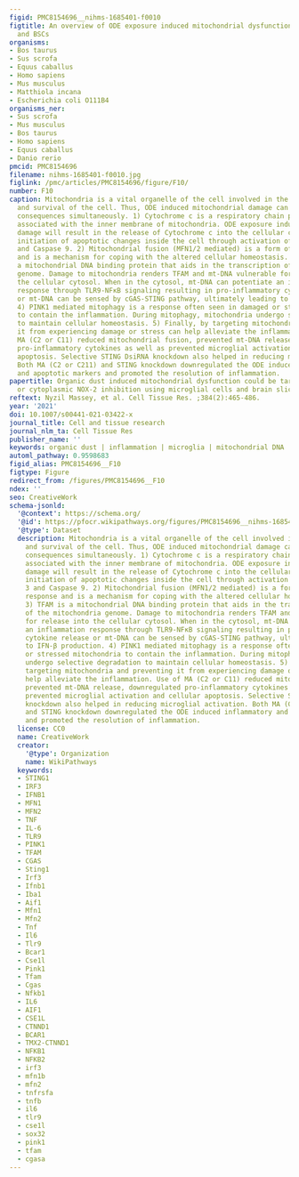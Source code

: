 ```yaml
---
figid: PMC8154696__nihms-1685401-f0010
figtitle: An overview of ODE exposure induced mitochondrial dysfunction in microglia
  and BSCs
organisms:
- Bos taurus
- Sus scrofa
- Equus caballus
- Homo sapiens
- Mus musculus
- Matthiola incana
- Escherichia coli O111B4
organisms_ner:
- Sus scrofa
- Mus musculus
- Bos taurus
- Homo sapiens
- Equus caballus
- Danio rerio
pmcid: PMC8154696
filename: nihms-1685401-f0010.jpg
figlink: /pmc/articles/PMC8154696/figure/F10/
number: F10
caption: Mitochondria is a vital organelle of the cell involved in the maintenance
  and survival of the cell. Thus, ODE induced mitochondrial damage can have different
  consequences simultaneously. 1) Cytochrome c is a respiratory chain protein loosely
  associated with the inner membrane of mitochondria. ODE exposure induced mitochondrial
  damage will result in the release of Cytochrome c into the cellular cytosol and
  initiation of apoptotic changes inside the cell through activation of Caspase 3
  and Caspase 9. 2) Mitochondrial fusion (MFN1/2 mediated) is a form of stress response
  and is a mechanism for coping with the altered cellular homeostasis. 3) TFAM is
  a mitochondrial DNA binding protein that aids in the transcription of the mitochondria
  genome. Damage to mitochondria renders TFAM and mt-DNA vulnerable for release into
  the cellular cytosol. When in the cytosol, mt-DNA can potentiate an inflammation
  response through TLR9-NFκB signaling resulting in pro-inflammatory cytokine release
  or mt-DNA can be sensed by cGAS-STING pathway, ultimately leading to IFN-β production.
  4) PINK1 mediated mitophagy is a response often seen in damaged or stressed mitochondria
  to contain the inflammation. During mitophagy, mitochondria undergo selective degradation
  to maintain cellular homeostasis. 5) Finally, by targeting mitochondria and preventing
  it from experiencing damage or stress can help alleviate the inflammation. Use of
  MA (C2 or C11) reduced mitochondrial fusion, prevented mt-DNA release, downregulated
  pro-inflammatory cytokines as well as prevented microglial activation and cellular
  apoptosis. Selective STING DsiRNA knockdown also helped in reducing microglial activation.
  Both MA (C2 or C211) and STING knockdown downregulated the ODE induced inflammatory
  and apoptotic markers and promoted the resolution of inflammation.
papertitle: Organic dust induced mitochondrial dysfunction could be targeted via cGAS-STING
  or cytoplasmic NOX-2 inhibition using microglial cells and brain slice culture models.
reftext: Nyzil Massey, et al. Cell Tissue Res. ;384(2):465-486.
year: '2021'
doi: 10.1007/s00441-021-03422-x
journal_title: Cell and tissue research
journal_nlm_ta: Cell Tissue Res
publisher_name: ''
keywords: organic dust | inflammation | microglia | mitochondrial DNA | cGAS-STING
automl_pathway: 0.9598683
figid_alias: PMC8154696__F10
figtype: Figure
redirect_from: /figures/PMC8154696__F10
ndex: ''
seo: CreativeWork
schema-jsonld:
  '@context': https://schema.org/
  '@id': https://pfocr.wikipathways.org/figures/PMC8154696__nihms-1685401-f0010.html
  '@type': Dataset
  description: Mitochondria is a vital organelle of the cell involved in the maintenance
    and survival of the cell. Thus, ODE induced mitochondrial damage can have different
    consequences simultaneously. 1) Cytochrome c is a respiratory chain protein loosely
    associated with the inner membrane of mitochondria. ODE exposure induced mitochondrial
    damage will result in the release of Cytochrome c into the cellular cytosol and
    initiation of apoptotic changes inside the cell through activation of Caspase
    3 and Caspase 9. 2) Mitochondrial fusion (MFN1/2 mediated) is a form of stress
    response and is a mechanism for coping with the altered cellular homeostasis.
    3) TFAM is a mitochondrial DNA binding protein that aids in the transcription
    of the mitochondria genome. Damage to mitochondria renders TFAM and mt-DNA vulnerable
    for release into the cellular cytosol. When in the cytosol, mt-DNA can potentiate
    an inflammation response through TLR9-NFκB signaling resulting in pro-inflammatory
    cytokine release or mt-DNA can be sensed by cGAS-STING pathway, ultimately leading
    to IFN-β production. 4) PINK1 mediated mitophagy is a response often seen in damaged
    or stressed mitochondria to contain the inflammation. During mitophagy, mitochondria
    undergo selective degradation to maintain cellular homeostasis. 5) Finally, by
    targeting mitochondria and preventing it from experiencing damage or stress can
    help alleviate the inflammation. Use of MA (C2 or C11) reduced mitochondrial fusion,
    prevented mt-DNA release, downregulated pro-inflammatory cytokines as well as
    prevented microglial activation and cellular apoptosis. Selective STING DsiRNA
    knockdown also helped in reducing microglial activation. Both MA (C2 or C211)
    and STING knockdown downregulated the ODE induced inflammatory and apoptotic markers
    and promoted the resolution of inflammation.
  license: CC0
  name: CreativeWork
  creator:
    '@type': Organization
    name: WikiPathways
  keywords:
  - STING1
  - IRF3
  - IFNB1
  - MFN1
  - MFN2
  - TNF
  - IL-6
  - TLR9
  - PINK1
  - TFAM
  - CGAS
  - Sting1
  - Irf3
  - Ifnb1
  - Iba1
  - Aif1
  - Mfn1
  - Mfn2
  - Tnf
  - Il6
  - Tlr9
  - Bcar1
  - Cse1l
  - Pink1
  - Tfam
  - Cgas
  - Nfkb1
  - IL6
  - AIF1
  - CSE1L
  - CTNND1
  - BCAR1
  - TMX2-CTNND1
  - NFKB1
  - NFKB2
  - irf3
  - mfn1b
  - mfn2
  - tnfrsfa
  - tnfb
  - il6
  - tlr9
  - cse1l
  - sox32
  - pink1
  - tfam
  - cgasa
---
```


